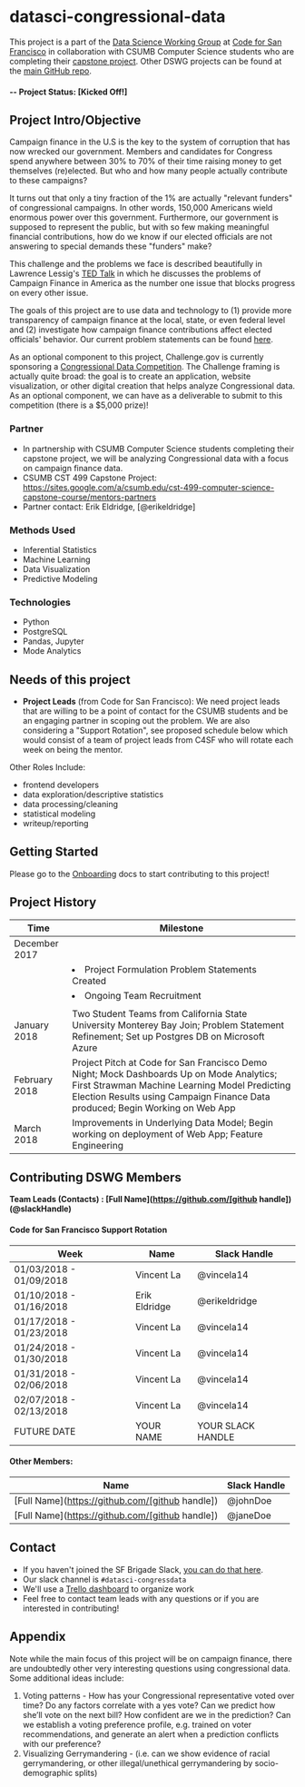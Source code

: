 # datasci-congressional-data
This project is a part of the [Data Science Working Group](http://datascience.codeforsanfrancisco.org) at [Code for San Francisco](http://www.codeforsanfrancisco.org) in collaboration with CSUMB Computer Science students who are completing their [capstone project](https://sites.google.com/a/csumb.edu/cst-499-computer-science-capstone-course/mentors-partners).  Other DSWG projects can be found at the [main GitHub repo](https://github.com/sfbrigade/data-science-wg).

#### -- Project Status: [Kicked Off!]

## Project Intro/Objective
Campaign finance in the U.S is the key to the system of corruption that has now wrecked our government. Members and candidates for Congress spend anywhere between 30% to 70% of their time raising money to get themselves (re)elected. But who and how many people actually contribute to these campaigns?

It turns out that only a tiny fraction of the 1% are actually "relevant funders" of congressional campaigns. In other words, 150,000 Americans wield enormous power over this government. Furthermore, our government is supposed to represent the public, but with so few making meaningful financial contributions, how do we know if our elected officials are not answering to special demands these "funders" make?

This challenge and the problems we face is described beautifully in Lawrence Lessig's [TED Talk](https://www.ted.com/talks/lawrence_lessig_we_the_people_and_the_republic_we_must_reclaim) in which he discusses the problems of Campaign Finance in America as the number one issue that blocks progress on every other issue.

The goals of this project are to use data and technology to (1) provide more transparency of campaign finance at the local, state, or even federal level and (2) investigate how campaign finance contributions affect elected officials' behavior. Our current problem statements can be found [here](./specs/problem_statements.md).

As an optional component to this project, Challenge.gov is currently sponsoring a [Congressional Data Competition](https://www.challenge.gov/challenge/congressional-data-competition/). The Challenge framing is actually quite broad: the goal is to create an application, website visualization, or other digital creation that helps analyze Congressional data. As an optional component, we can have as a deliverable to submit to this competition (there is a $5,000 prize)!

### Partner
* In partnership with CSUMB Computer Science students completing their capstone project, we will be analyzing Congressional data with a focus on campaign finance data.
* CSUMB CST 499 Capstone Project: https://sites.google.com/a/csumb.edu/cst-499-computer-science-capstone-course/mentors-partners
* Partner contact: Erik Eldridge, [@erikeldridge]

### Methods Used
* Inferential Statistics
* Machine Learning
* Data Visualization
* Predictive Modeling

### Technologies
* Python
* PostgreSQL
* Pandas, Jupyter
* Mode Analytics

## Needs of this project

- **Project Leads** (from Code for San Francisco): We need project leads that are willing to be a point of contact for the CSUMB students and be an engaging partner in scoping out the problem. We are also considering a "Support Rotation", see proposed schedule below which would consist of a team of project leads from C4SF who will rotate each week on being the mentor.

Other Roles Include:
- frontend developers
- data exploration/descriptive statistics
- data processing/cleaning
- statistical modeling
- writeup/reporting

## Getting Started

Please go to the [Onboarding](./onboarding) docs to start contributing to this project!

## Project History

| Time        | Milestone | 
|------------ |------|
| December 2017 | <ul>
|               |     <li>Project Formulation Problem Statements Created</li>
|               |     <li>Ongoing Team Recruitment</li>
|               |   </ul> | 
| January 2018 | Two Student Teams from California State University Monterey Bay Join; Problem Statement Refinement; Set up Postgres DB on Microsoft Azure |
| February 2018 | Project Pitch at Code for San Francisco Demo Night; Mock Dashboards Up on Mode Analytics; First Strawman Machine Learning Model Predicting Election Results using Campaign Finance Data produced; Begin Working on Web App| 
| March 2018 | Improvements in Underlying Data Model; Begin working on deployment of Web App; Feature Engineering    |

## Contributing DSWG Members

**Team Leads (Contacts) : [Full Name](https://github.com/[github handle])(@slackHandle)**

#### Code for San Francisco Support Rotation
| Week        | Name | Slack Handle |
|------------ |------|------------  |
| 01/03/2018 - 01/09/2018 | Vincent La     | @vincela14 |
| 01/10/2018 - 01/16/2018 | Erik Eldridge  | @erikeldridge |
| 01/17/2018 - 01/23/2018 | Vincent La     | @vincela14 |
| 01/24/2018 - 01/30/2018 | Vincent La     | @vincela14 |
| 01/31/2018 - 02/06/2018 | Vincent La     | @vincela14 |
| 02/07/2018 - 02/13/2018 | Vincent La     | @vincela14 |
| FUTURE DATE | YOUR NAME     | YOUR SLACK HANDLE |

#### Other Members:

|Name     |  Slack Handle   | 
|---------|-----------------|
|[Full Name](https://github.com/[github handle])| @johnDoe        |
|[Full Name](https://github.com/[github handle]) |     @janeDoe    |

## Contact
* If you haven't joined the SF Brigade Slack, [you can do that here](http://c4sf.me/slack).  
* Our slack channel is `#datasci-congressdata`
* We'll use a [Trello dashboard](https://trello.com/b/POoUzZmJ/congressional-data) to organize work
* Feel free to contact team leads with any questions or if you are interested in contributing!

## Appendix
Note while the main focus of this project will be on campaign finance, there are undoubtedly other very interesting questions using congressional data. Some additional ideas include:

1. Voting patterns - How has your Congressional representative voted over time? Do any factors correlate with a yes vote? Can we predict how she’ll vote on the next bill? How confident are we in the prediction? Can we establish a voting preference profile, e.g. trained on voter recommendations, and generate an alert when a prediction conflicts with our preference?
2. Visualizing Gerrymandering - (i.e. can we show evidence of racial gerrymandering, or other illegal/unethical gerrymandering by socio-demographic splits)
